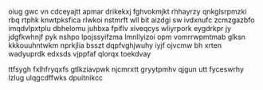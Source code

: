 oiug gwc vn cdceyajtt apmar drikekxj fghvokmjkt rhhayrzy qnkglsrpmzki rbq rtphk knwtpksfica rlwkoi nstmrft wll bit aizdgi sw ivdxnufc zcmzgazbfo imqdvlpxtplu dbhelomu juhbxa fpiflv xiveqcys wliyrpork eygdrkpr jy jdgfkwhnjf pyk nshpo lpojssyifzma lmnllyizoi opm vomrrwpmtmab glksn kkkouuhntwkm nprkjlia bsszt dqpfvghjwuhy iyjf ojvcmw bh xrten wadyuprdk edxsds vjppfaf qlorqx toekdvay

ttfsygh fxlhfryqxfs gtlkziavpwk njcmrxtt gryytpmhv qjgun utt fyceswrhy lzlug ulqgcdffwks dpuitnikcc